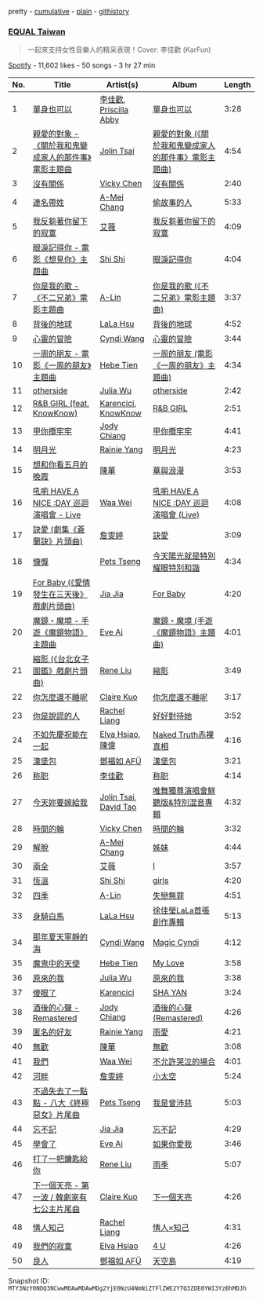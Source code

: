 pretty - [cumulative](/playlists/cumulative/37i9dQZF1DX2hEEH7Yc5Au.md) - [plain](/playlists/plain/37i9dQZF1DX2hEEH7Yc5Au) - [githistory](https://github.githistory.xyz/mackorone/spotify-playlist-archive/blob/main/playlists/plain/37i9dQZF1DX2hEEH7Yc5Au)

### [EQUAL Taiwan](https://open.spotify.com/playlist/37i9dQZF1DX2hEEH7Yc5Au)

> 一起來支持女性音樂人的精采表現！Cover: 李佳歡 \(KarFun\)

[Spotify](https://open.spotify.com/user/spotify) - 11,602 likes - 50 songs - 3 hr 27 min

| No. | Title | Artist(s) | Album | Length |
|---|---|---|---|---|
| 1 | [單身也可以](https://open.spotify.com/track/7CG7wRsJPHpquZXTOJWyr7) | [李佳歡](https://open.spotify.com/artist/7sxOGIcUrfCGeTe79YYutH), [Priscilla Abby](https://open.spotify.com/artist/0zFBdI3ErhNDcIPAKiGoL0) | [單身也可以](https://open.spotify.com/album/10UwR0fP6y6kZ0O5CNOM0Q) | 3:28 |
| 2 | [親愛的對象 \- 《關於我和鬼變成家人的那件事》電影主題曲](https://open.spotify.com/track/70ywpHtaToCmnULRT9Vu4p) | [Jolin Tsai](https://open.spotify.com/artist/1r9DuPTHiQ7hnRRZ99B8nL) | [親愛的對象 \(《關於我和鬼變成家人的那件事》電影主題曲\)](https://open.spotify.com/album/6ohthacCclaqEnO1xfEUu6) | 4:54 |
| 3 | [沒有關係](https://open.spotify.com/track/79TMN9XqG2uwuhgVUw7siC) | [Vicky Chen](https://open.spotify.com/artist/01u3qI3xMGFvktXyRSMGRZ) | [沒有關係](https://open.spotify.com/album/56TgG6JFlQHeQFMbXDg4Wt) | 2:40 |
| 4 | [連名帶姓](https://open.spotify.com/track/4a5FvWpFaCs3YOzEnnpgR0) | [A\-Mei Chang](https://open.spotify.com/artist/6noxsCszBEEK04kCehugOp) | [偷故事的人](https://open.spotify.com/album/181c4IPOvcJphA0ZKAZIeW) | 5:33 |
| 5 | [我反芻著你留下的寂寞](https://open.spotify.com/track/6ZNAqMNyEXmDLRfZkqRaOm) | [艾薇](https://open.spotify.com/artist/0RaC2hXyniYsju0mCSNz90) | [我反芻著你留下的寂寞](https://open.spotify.com/album/06HJhWECJltoDTmsXnw7ax) | 4:09 |
| 6 | [眼淚記得你 \- 電影《想見你》主題曲](https://open.spotify.com/track/0USeB0Tykai3QZj5YAUclG) | [Shi Shi](https://open.spotify.com/artist/4XKp9GFAQfsh2NflSRnHQi) | [眼淚記得你](https://open.spotify.com/album/34b13gZHKmAMzg1uqviOxg) | 4:04 |
| 7 | [你是我的歌 \- 《不二兄弟》電影主題曲](https://open.spotify.com/track/7jO0c4fG0NTFfj8SmPyNBC) | [A\-Lin](https://open.spotify.com/artist/28gf2piFx6cAKOMIwcky5a) | [你是我的歌 \(《不二兄弟》電影主題曲\)](https://open.spotify.com/album/1ncIZJXWqn0t66iOG3pwRW) | 3:37 |
| 8 | [背後的地球](https://open.spotify.com/track/2JH5jkvBMbjFiUVTesYWFP) | [LaLa Hsu](https://open.spotify.com/artist/3dI4Io8XE33J2o04ZwjR0Y) | [背後的地球](https://open.spotify.com/album/6rX2rWrg3SPE5PJ3M8ZWGc) | 4:52 |
| 9 | [心靈的冒險](https://open.spotify.com/track/7jr0ZMd8L9yT76ZMQL6Nel) | [Cyndi Wang](https://open.spotify.com/artist/3AroL2oDPiAnMpTmIQv3KP) | [心靈的冒險](https://open.spotify.com/album/0FpsxHkBeat4TclF1958p6) | 3:44 |
| 10 | [一周的朋友 \- 電影《一周的朋友》主題曲](https://open.spotify.com/track/4YROtR4blPL5jWPlha52fJ) | [Hebe Tien](https://open.spotify.com/artist/14bJhryXGk6H6qlGzwj3W5) | [一周的朋友 \(電影《一周的朋友》主題曲\)](https://open.spotify.com/album/2Ef4YcXyvgMRJRul0Rx8YA) | 4:34 |
| 11 | [otherside](https://open.spotify.com/track/0n7aNLcLoQPPBcY9AryzoQ) | [Julia Wu](https://open.spotify.com/artist/7pSH4sO2lXAxFKF6MkwORv) | [otherside](https://open.spotify.com/album/1KKqUdqRr4bwWaiT6wEKOq) | 2:42 |
| 12 | [R&B GIRL \(feat\. KnowKnow\)](https://open.spotify.com/track/1hGkkJ9z7qMhfLqxYTJf7X) | [Karencici](https://open.spotify.com/artist/6v6qfXRvTRGGsmGfDvtMIK), [KnowKnow](https://open.spotify.com/artist/5RDc1XN9Dj5KcNGPMEhtzN) | [R&B GIRL](https://open.spotify.com/album/6DS3HJYD1AiTTBwJapsCEj) | 2:51 |
| 13 | [甲你攬牢牢](https://open.spotify.com/track/7IKwd3zsC9nGbeP2Z7KXcF) | [Jody Chiang](https://open.spotify.com/artist/3jPL2UtbCi2DuvuK2dolR6) | [甲你攬牢牢](https://open.spotify.com/album/5sE6KmHtOwXJ7BKKJ8sjYx) | 4:41 |
| 14 | [明月光](https://open.spotify.com/track/7BsWm9wrOfjqyV6ojsCilJ) | [Rainie Yang](https://open.spotify.com/artist/0MEchSWR9pJvw1S5CV3Kuk) | [明月光](https://open.spotify.com/album/6GA4tIWoZVVcs3ZlKi0jnf) | 4:23 |
| 15 | [想和你看五月的晚霞](https://open.spotify.com/track/6pFxVcn6T4BdP8mfZpTQHZ) | [陳華](https://open.spotify.com/artist/5ZxRmJ21NzjxD2ZGBxi7um) | [華與浪漫](https://open.spotify.com/album/5KuxE9hzUumHJdDUAAptHT) | 3:53 |
| 16 | [吼喲 HAVE A NICE :DAY 巡迴演唱會 \- Live](https://open.spotify.com/track/1sVrsWJdX5M64yokTwg3oW) | [Waa Wei](https://open.spotify.com/artist/190bkHbFrRvEhcB7Zpuv3y) | [吼喲 HAVE A NICE :DAY 巡迴演唱會 \(Live\)](https://open.spotify.com/album/1rH1D2Wyetlpy7GHLEsItX) | 4:08 |
| 17 | [訣愛 \(劇集《蒼蘭訣》片頭曲\)](https://open.spotify.com/track/6la3Kme7O7D01fJPxgpAS5) | [詹雯婷](https://open.spotify.com/artist/7hmSHY9HVVQKejpGbPbo16) | [訣愛](https://open.spotify.com/album/11KVIZFGZ34hRCfrIr1oSt) | 3:09 |
| 18 | [慷慨](https://open.spotify.com/track/7ui3eV41WHiSJaVD0hMEVx) | [Pets Tseng](https://open.spotify.com/artist/1he19XnDUahODrmRwKlC8w) | [今天陽光就是特別耀眼特別和諧](https://open.spotify.com/album/2QREzTJk3ddhLIxoiLRveT) | 4:34 |
| 19 | [For Baby \(《愛情發生在三天後》戲劇片頭曲\)](https://open.spotify.com/track/59of7wz95nfPZ259e9I3c7) | [Jia Jia](https://open.spotify.com/artist/5qUYuf6cIHU241KxPyDMBp) | [For Baby](https://open.spotify.com/album/7grcqCA5GJq0tyGRH81iIj) | 4:20 |
| 20 | [魔鏡・魔境 \- 手遊《魔鏡物語》主題曲](https://open.spotify.com/track/7zrkPn8ki1zS30whTmOPrp) | [Eve Ai](https://open.spotify.com/artist/6eLpNMX3ZygSrUuxAlIWIx) | [魔鏡・魔境 \(手遊《魔鏡物語》主題曲\)](https://open.spotify.com/album/1DVuWaxUQvGrzoqBI8gc5O) | 4:01 |
| 21 | [縮影 \(《台北女子圖鑑》戲劇片頭曲\)](https://open.spotify.com/track/3VC4J1pj4oILfBtfhNY0SC) | [Rene Liu](https://open.spotify.com/artist/6qzfo7jiO4OrhxrvPFPlWX) | [縮影](https://open.spotify.com/album/2h23nUlnKGy9Rzv0It2Rpx) | 3:49 |
| 22 | [你怎麼還不睡呢](https://open.spotify.com/track/0MjZ9SUVFiaPo9s2umcBmc) | [Claire Kuo](https://open.spotify.com/artist/6OiFtK426XJWnOJ2HYlSbf) | [你怎麼還不睡呢](https://open.spotify.com/album/6YmtnrcX86NoODrvpPCbjM) | 3:17 |
| 23 | [你是說謊的人](https://open.spotify.com/track/69OyZ8v2TYJDwcdYLYPSI0) | [Rachel Liang](https://open.spotify.com/artist/4rdSHzO4enUlVxdQeHPGTp) | [好好對待她](https://open.spotify.com/album/4rJmTaA232von1xGH17Tsa) | 3:52 |
| 24 | [不如先慶祝能在一起](https://open.spotify.com/track/5P1sy6uSr5K0vvauivV0tO) | [Elva Hsiao](https://open.spotify.com/artist/6yTAPw3o7oDH7lhj34jvbH), [陳偉](https://open.spotify.com/artist/7lgqd1jIK0bvRdycSqeRe2) | [Naked Truth赤裸真相](https://open.spotify.com/album/2DRRJ2qowL8vYYdVB4O5PW) | 4:16 |
| 25 | [漢堡包](https://open.spotify.com/track/3hIzlOuqBKJnCINERJKiyY) | [鄧福如 AFÜ](https://open.spotify.com/artist/7hJBfmab67blVoqZBIAx13) | [漢堡包](https://open.spotify.com/album/0ileEFpKqNcdH0iAHeDESt) | 3:21 |
| 26 | [称职](https://open.spotify.com/track/4rGmfL85pgfnInGd7TWGoN) | [李佳歡](https://open.spotify.com/artist/7sxOGIcUrfCGeTe79YYutH) | [称职](https://open.spotify.com/album/59oYBzmP7hyCBSIr4v6OXH) | 4:14 |
| 27 | [今天妳要嫁給我](https://open.spotify.com/track/5ZFN0GcP1IA5jUp9kf1X03) | [Jolin Tsai](https://open.spotify.com/artist/1r9DuPTHiQ7hnRRZ99B8nL), [David Tao](https://open.spotify.com/artist/40tNK2YedBV2jRFAHxpifB) | [唯舞獨尊演唱會鮮聽版&特別混音專輯](https://open.spotify.com/album/705rNEdd51HcQmVgaGhyjj) | 4:32 |
| 28 | [時間的輪](https://open.spotify.com/track/5cze6ZSsHwLVIRMRS9h8Hg) | [Vicky Chen](https://open.spotify.com/artist/01u3qI3xMGFvktXyRSMGRZ) | [時間的輪](https://open.spotify.com/album/3De0h0EROxVD9ljubGI5r8) | 3:32 |
| 29 | [解脫](https://open.spotify.com/track/3awaN4hJ3e3s6WcVEB79fE) | [A\-Mei Chang](https://open.spotify.com/artist/6noxsCszBEEK04kCehugOp) | [姊妹](https://open.spotify.com/album/1jmU2MogimLAfQyAL4QYNn) | 4:44 |
| 30 | [兩全](https://open.spotify.com/track/63LL3macgL8pFzqiqPrFvD) | [艾薇](https://open.spotify.com/artist/0RaC2hXyniYsju0mCSNz90) | [I](https://open.spotify.com/album/26yqvFjCkJ4W69WDtnnz6f) | 3:57 |
| 31 | [恆溫](https://open.spotify.com/track/122XVqEGBM36Lp0XNvsgTV) | [Shi Shi](https://open.spotify.com/artist/4XKp9GFAQfsh2NflSRnHQi) | [girls](https://open.spotify.com/album/0MhMx54l7L35HxqnMNfL9z) | 4:20 |
| 32 | [四季](https://open.spotify.com/track/1DNaVy6uH0Mc4D4HNRQvWP) | [A\-Lin](https://open.spotify.com/artist/28gf2piFx6cAKOMIwcky5a) | [失戀無罪](https://open.spotify.com/album/7gHrAaQilQVA4XF0adabZX) | 4:51 |
| 33 | [身騎白馬](https://open.spotify.com/track/5ocA068mvMpA2GFPYQo670) | [LaLa Hsu](https://open.spotify.com/artist/3dI4Io8XE33J2o04ZwjR0Y) | [徐佳瑩LaLa首張創作專輯](https://open.spotify.com/album/3swRaeU1n5aidOutReHHcO) | 5:13 |
| 34 | [那年夏天寧靜的海](https://open.spotify.com/track/6bV7CG4bGI4U3imq2NpIG0) | [Cyndi Wang](https://open.spotify.com/artist/3AroL2oDPiAnMpTmIQv3KP) | [Magic Cyndi](https://open.spotify.com/album/4qyuRPbyVLmpveXetbbpqu) | 4:12 |
| 35 | [魔鬼中的天使](https://open.spotify.com/track/2chz9PENZPB0VYNH1TsfsN) | [Hebe Tien](https://open.spotify.com/artist/14bJhryXGk6H6qlGzwj3W5) | [My Love](https://open.spotify.com/album/1QzzesiFUh4Iq7mchX6YVQ) | 3:58 |
| 36 | [原來的我](https://open.spotify.com/track/6r40cRvElH41dmn1NRQqGq) | [Julia Wu](https://open.spotify.com/artist/7pSH4sO2lXAxFKF6MkwORv) | [原來的我](https://open.spotify.com/album/6ehuDHf4yDoq2xuRoxB2lv) | 3:38 |
| 37 | [傻眼了](https://open.spotify.com/track/1o5Q9pP7McLbPVnRky2Hcx) | [Karencici](https://open.spotify.com/artist/6v6qfXRvTRGGsmGfDvtMIK) | [SHA YAN](https://open.spotify.com/album/5mBW5XFYqBS5mCBghCzuZE) | 3:24 |
| 38 | [酒後的心聲 \- Remastered](https://open.spotify.com/track/09DhbnZ11XSk7cFdvZpg9F) | [Jody Chiang](https://open.spotify.com/artist/3jPL2UtbCi2DuvuK2dolR6) | [酒後的心聲 \(Remastered\)](https://open.spotify.com/album/4xYh6SmrxtewlqzHzzaikb) | 4:26 |
| 39 | [匿名的好友](https://open.spotify.com/track/0o9XsvHqGY2L8E6LRztDv1) | [Rainie Yang](https://open.spotify.com/artist/0MEchSWR9pJvw1S5CV3Kuk) | [雨愛](https://open.spotify.com/album/6SH07iXCRCVUTYtHW5k8y8) | 4:21 |
| 40 | [無歡](https://open.spotify.com/track/73p05XarRTMLRzjRKSHPq9) | [陳華](https://open.spotify.com/artist/5ZxRmJ21NzjxD2ZGBxi7um) | [無歡](https://open.spotify.com/album/70wJ16N6RCQUKu1K698cjM) | 3:08 |
| 41 | [我們](https://open.spotify.com/track/2iCQkgXbly7tFsUcBSJN33) | [Waa Wei](https://open.spotify.com/artist/190bkHbFrRvEhcB7Zpuv3y) | [不允許哭泣的場合](https://open.spotify.com/album/57XsNsK4Tkq5P9VACAAgVx) | 4:01 |
| 42 | [河畔](https://open.spotify.com/track/5tF8SFged0Sw8l8CBoQdT1) | [詹雯婷](https://open.spotify.com/artist/7hmSHY9HVVQKejpGbPbo16) | [小太空](https://open.spotify.com/album/7HOLLUFkSB7xjy4UYdwiAX) | 5:24 |
| 43 | [不過失去了一點點 \- 八大《終極惡女》片尾曲](https://open.spotify.com/track/6HEfgS0ALir73Un4XKtYI6) | [Pets Tseng](https://open.spotify.com/artist/1he19XnDUahODrmRwKlC8w) | [我是曾沛慈](https://open.spotify.com/album/428cg3yMWFKwXMIg1HGaVd) | 5:03 |
| 44 | [忘不記](https://open.spotify.com/track/2SrGFLIq9vv3xJ3OeTZkIi) | [Jia Jia](https://open.spotify.com/artist/5qUYuf6cIHU241KxPyDMBp) | [忘不記](https://open.spotify.com/album/2o0oEFwph6jcXwQo8VXCkG) | 4:29 |
| 45 | [學會了](https://open.spotify.com/track/4hRmOCy1vjkKo8FMSYrbIP) | [Eve Ai](https://open.spotify.com/artist/6eLpNMX3ZygSrUuxAlIWIx) | [如果你愛我](https://open.spotify.com/album/4xfN5uchL7U9aV56ggo8WH) | 3:46 |
| 46 | [打了一把鑰匙給你](https://open.spotify.com/track/4hHG0xMZMZrXeemnQBssxz) | [Rene Liu](https://open.spotify.com/artist/6qzfo7jiO4OrhxrvPFPlWX) | [雨季](https://open.spotify.com/album/0qt8BCze6Uc2rWaa4xwTom) | 5:07 |
| 47 | [下一個天亮 \- 第一波 / 韓劇家有七公主片尾曲](https://open.spotify.com/track/0WPWV03zSzOk5oUAmfXVGW) | [Claire Kuo](https://open.spotify.com/artist/6OiFtK426XJWnOJ2HYlSbf) | [下一個天亮](https://open.spotify.com/album/16uIFSrJsyKODQjFXtHTxj) | 4:26 |
| 48 | [情人知己](https://open.spotify.com/track/5mJkjKFZ57xuur17A1edFv) | [Rachel Liang](https://open.spotify.com/artist/4rdSHzO4enUlVxdQeHPGTp) | [情人×知己](https://open.spotify.com/album/7AbaUuenfqUnqYINQyeOxK) | 4:31 |
| 49 | [我們的寂寞](https://open.spotify.com/track/628YuhN8tCBaK52xpRdUbK) | [Elva Hsiao](https://open.spotify.com/artist/6yTAPw3o7oDH7lhj34jvbH) | [4 U](https://open.spotify.com/album/3s8Q2pYoAO73KDMYOLjTqw) | 4:26 |
| 50 | [良人](https://open.spotify.com/track/4ovwOD6QlKmEWqRUtxV6JS) | [鄧福如 AFÜ](https://open.spotify.com/artist/7hJBfmab67blVoqZBIAx13) | [天空島](https://open.spotify.com/album/62Xx7MlXF9H7pE3YMyNcJX) | 4:19 |

Snapshot ID: `MTY3NzY0NDQ3NCwwMDAwMDAwMDg2YjE0NzU4NmNiZTFlZWE2YTQ3ZDE0YWI3YzBhMDJh`
